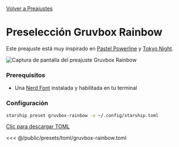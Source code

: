 [Volver a Preajustes](./#gruvbox-rainbow)

# Preselección Gruvbox Rainbow

Este preajuste está muy inspirado en [Pastel Powerline](./pastel-powerline.md) y [Tokyo Night](./tokyo-night.md).

![Captura de pantalla del preajuste Gruvbox Rainbow](/presets/img/gruvbox-rainbow.png)

### Prerequisitos

- Una [Nerd Font](https://www.nerdfonts.com/) instalada y habilitada en tu terminal

### Configuración

```sh
starship preset gruvbox-rainbow -o ~/.config/starship.toml
```

[Clic para descargar TOML](/presets/toml/gruvbox-rainbow.toml)

<<< @/public/presets/toml/gruvbox-rainbow.toml
